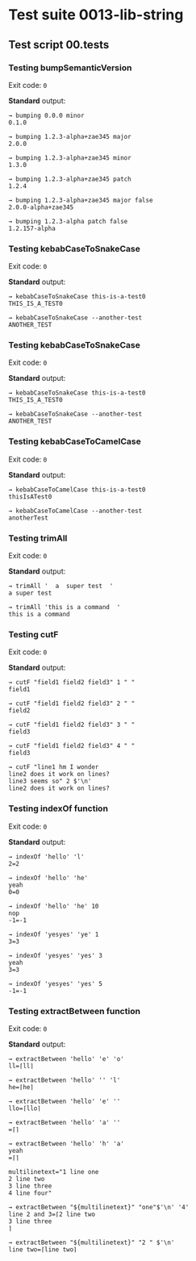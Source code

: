 # Test suite 0013-lib-string

## Test script 00.tests

### Testing bumpSemanticVersion

Exit code: `0`

**Standard** output:

```plaintext
→ bumping 0.0.0 minor
0.1.0

→ bumping 1.2.3-alpha+zae345 major
2.0.0

→ bumping 1.2.3-alpha+zae345 minor
1.3.0

→ bumping 1.2.3-alpha+zae345 patch
1.2.4

→ bumping 1.2.3-alpha+zae345 major false
2.0.0-alpha+zae345

→ bumping 1.2.3-alpha patch false
1.2.157-alpha
```

### Testing kebabCaseToSnakeCase

Exit code: `0`

**Standard** output:

```plaintext
→ kebabCaseToSnakeCase this-is-a-test0
THIS_IS_A_TEST0

→ kebabCaseToSnakeCase --another-test
ANOTHER_TEST
```

### Testing kebabCaseToSnakeCase

Exit code: `0`

**Standard** output:

```plaintext
→ kebabCaseToSnakeCase this-is-a-test0
THIS_IS_A_TEST0

→ kebabCaseToSnakeCase --another-test
ANOTHER_TEST
```

### Testing kebabCaseToCamelCase

Exit code: `0`

**Standard** output:

```plaintext
→ kebabCaseToCamelCase this-is-a-test0
thisIsATest0

→ kebabCaseToCamelCase --another-test
anotherTest
```

### Testing trimAll

Exit code: `0`

**Standard** output:

```plaintext
→ trimAll '  a  super test  '
a super test

→ trimAll 'this is a command  '
this is a command
```

### Testing cutF

Exit code: `0`

**Standard** output:

```plaintext
→ cutF "field1 field2 field3" 1 " "
field1

→ cutF "field1 field2 field3" 2 " "
field2

→ cutF "field1 field2 field3" 3 " "
field3

→ cutF "field1 field2 field3" 4 " "
field3

→ cutF "line1 hm I wonder
line2 does it work on lines?
line3 seems so" 2 $'\n'
line2 does it work on lines?
```

### Testing indexOf function

Exit code: `0`

**Standard** output:

```plaintext
→ indexOf 'hello' 'l'
2=2

→ indexOf 'hello' 'he'
yeah
0=0

→ indexOf 'hello' 'he' 10
nop
-1=-1

→ indexOf 'yesyes' 'ye' 1
3=3

→ indexOf 'yesyes' 'yes' 3
yeah
3=3

→ indexOf 'yesyes' 'yes' 5
-1=-1

```

### Testing extractBetween function

Exit code: `0`

**Standard** output:

```plaintext
→ extractBetween 'hello' 'e' 'o'
ll=⌈ll⌉

→ extractBetween 'hello' '' 'l'
he=⌈he⌉

→ extractBetween 'hello' 'e' ''
llo=⌈llo⌉

→ extractBetween 'hello' 'a' ''
=⌈⌉

→ extractBetween 'hello' 'h' 'a'
yeah
=⌈⌉

multilinetext="1 line one
2 line two
3 line three
4 line four"

→ extractBetween "${multilinetext}" "one"$'\n' '4'
line 2 and 3=⌈2 line two
3 line three
⌉

→ extractBetween "${multilinetext}" "2 " $'\n'
line two=⌈line two⌉
```

